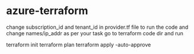 # azure-terraform

change subscription_id and tenant_id in provider.tf file to run the code and change names/ip_addr as per your task
go to terraform code dir and run

terraform init
terraform plan
terraform apply -auto-approve